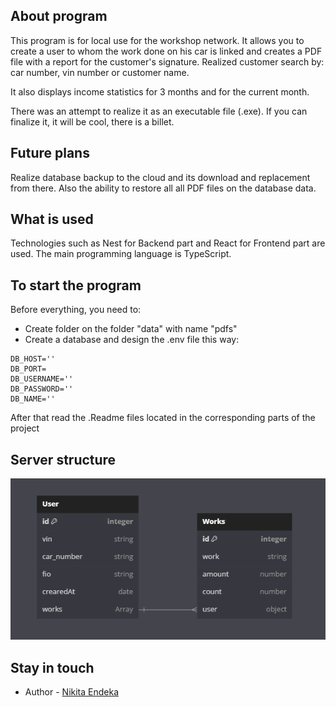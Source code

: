 ## About program
This program is for local use for the workshop network. It allows you to create a user to whom the work done on his car is linked and creates a PDF file with a report for the customer's signature. Realized customer search by: car number, vin number or customer name.

It also displays income statistics for 3 months and for the current month.

There was an attempt to realize it as an executable file (.exe). If you can finalize it, it will be cool, there is a billet.

## Future plans
Realize database backup to the cloud and its download and replacement from there. Also the ability to restore all all PDF files on the database data.

## What is used
Technologies such as Nest for Backend part and React for Frontend part are used. The main programming language is TypeScript. 

## To start the program
Before everything, you need to:
 - Create folder on the folder "data" with name "pdfs"
 - Сreate a database and design the .env file this way: 
```env
DB_HOST=''
DB_PORT=
DB_USERNAME=''
DB_PASSWORD=''
DB_NAME=''
```
After that read the .Readme files located in the corresponding parts of the project

## Server structure

<p align="center">
  <a href="" target="blank"><img src="./data/Безымянный.png" alt="DB logo" /></a>
</p>

## Stay in touch

- Author - [Nikita Endeka](https://www.linkedin.com/in/mykyta-endeka-66189625a/)
